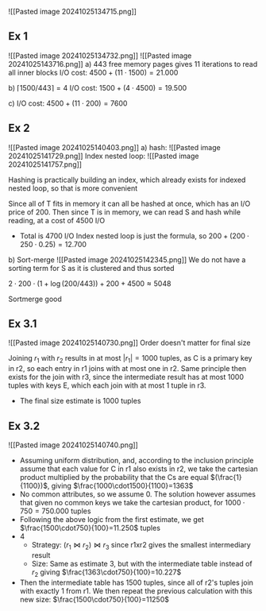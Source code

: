 ![[Pasted image 20241025134715.png]]
## Ex 1
![[Pasted image 20241025134732.png]]
![[Pasted image 20241025143716.png]]
a)
443 free memory pages gives 11 iterations to read all inner blocks
I/O cost: $4500+(11\cdot1500)=21.000$

b)
$\lceil1500/443\rceil=4$
I/O cost: $1500+(4\cdot4500)=19.500$

c)
I/O cost: $4500+(11\cdot200)=7600$

## Ex 2
![[Pasted image 20241025140403.png]]
a)
hash:
![[Pasted image 20241025141729.png]]
Index nested loop:
![[Pasted image 20241025141757.png]]

Hashing is practically building an index, which already exists for indexed nested loop, so that is more convenient

Since all of T fits in memory it can all be hashed at once, which has an I/O price of 200. Then since T is in memory, we can read S and hash while reading, at a cost of 4500 I/O
- Total is 4700 I/O
Index nested loop is just the formula, so $200+(200\cdot250\cdot0.25)=12.700$ 

b)
Sort-merge
![[Pasted image 20241025142345.png]]
We do not have a sorting term for S as it is clustered and thus sorted

$2\cdot200\cdot(1+\log(200/443))+200+4500\approx5048$

Sortmerge good
## Ex 3.1
![[Pasted image 20241025140730.png]]
Order doesn't matter for final size

Joining $r_{1}$ with $r_{2}$ results in at most $|r_{1}|=1000$ tuples, as C is a primary key in r2, so each entry in r1 joins with at most one in r2. Same principle then exists for the join with r3, since the intermediate result has at most 1000 tuples with keys E, which each join with at most 1 tuple in r3.
- The final size estimate is 1000 tuples

## Ex 3.2
![[Pasted image 20241025140740.png]]
- Assuming uniform distribution, and, according to the inclusion principle assume that each value for C in r1 also exists in r2, we take the cartesian product multiplied by the probability that the Cs are equal $(\frac{1}{1100})$, giving $\frac{1000\cdot1500}{1100}=1363$ 
- No common attributes, so we assume 0. The solution however assumes that given no common keys we take the cartesian product, for $1000\cdot750=750.000$ tuples
- Following the above logic from the first estimate, we get $\frac{1500\cdot750}{100}=11.250$ tuples
- 4
	- Strategy: $(r_{1}\bowtie r_{2})\bowtie r_{3}$ since r1xr2 gives the smallest intermediary result
	- Size: Same as estimate 3, but with the intermediate table instead of $r_{2}$ giving $\frac{1363\cdot750}{100}=10.227$
- Then the intermediate table has 1500 tuples, since all of r2's tuples join with exactly 1 from r1. We then repeat the previous calculation with this new size: $\frac{1500\cdot750}{100}=11250$
